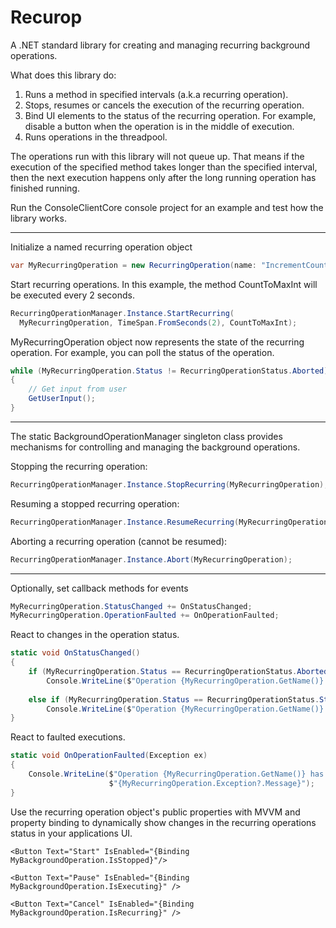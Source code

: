 # Recurop
A .NET standard library for creating and managing recurring background operations.

What does this library do:
1) Runs a method in specified intervals (a.k.a recurring operation).
2) Stops, resumes or cancels the execution of the recurring operation.
3) Bind UI elements to the status of the recurring operation. For example, disable a button when the operation is in the middle of execution.
4) Runs operations in the threadpool.

The operations run with this library will not queue up. That means if the execution of the specified method takes longer than the specified interval, then the next execution happens only after the long running operation has finished running.

Run the ConsoleClientCore console project for an example and test how the library works.

******************************

Initialize a named recurring operation object
```c#
var MyRecurringOperation = new RecurringOperation(name: "IncrementCounter");
```

Start recurring operations. In this example, the method CountToMaxInt will be executed every 2 seconds.
```c#
RecurringOperationManager.Instance.StartRecurring(
  MyRecurringOperation, TimeSpan.FromSeconds(2), CountToMaxInt);
```

MyRecurringOperation object now represents the state of the recurring operation. For example, you can poll the status of the operation.
```c#
while (MyRecurringOperation.Status != RecurringOperationStatus.Aborted)
{
    // Get input from user
    GetUserInput();
}
```

***

The static BackgroundOperationManager singleton class provides mechanisms for controlling  and managing the background operations.

Stopping the recurring operation:
```c#
RecurringOperationManager.Instance.StopRecurring(MyRecurringOperation);
```

Resuming a stopped recurring operation:
```c#
RecurringOperationManager.Instance.ResumeRecurring(MyRecurringOperation);
```

Aborting a recurring operation (cannot be resumed):
```c#
RecurringOperationManager.Instance.Abort(MyRecurringOperation);
```

***

Optionally, set callback methods for events
```c#
MyRecurringOperation.StatusChanged += OnStatusChanged;
MyRecurringOperation.OperationFaulted += OnOperationFaulted;
```

React to changes in the operation status.
```c#
static void OnStatusChanged()
{
    if (MyRecurringOperation.Status == RecurringOperationStatus.Aborted)
        Console.WriteLine($"Operation {MyRecurringOperation.GetName()} has been aborted.");
        
    else if (MyRecurringOperation.Status == RecurringOperationStatus.Stopped)
        Console.WriteLine($"Operation {MyRecurringOperation.GetName()} has stopped.");
}
```

React to faulted executions.
```c#
static void OnOperationFaulted(Exception ex)
{
    Console.WriteLine($"Operation {MyRecurringOperation.GetName()} has faulted: " +
                      $"{MyRecurringOperation.Exception?.Message}");
}
```

Use the recurring operation object's public properties with MVVM and property binding to dynamically show changes in the recurring operations status in your applications UI.
```xaml
<Button Text="Start" IsEnabled="{Binding MyBackgroundOperation.IsStopped}"/>

<Button Text="Pause" IsEnabled="{Binding MyBackgroundOperation.IsExecuting}" />

<Button Text="Cancel" IsEnabled="{Binding MyBackgroundOperation.IsRecurring}" />
```
